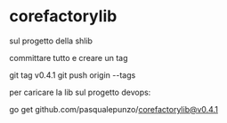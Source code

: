 # corefactorylib

sul progetto della shlib 

committare tutto e creare un tag

git tag v0.4.1
git push origin --tags

 

 

per caricare la lib sul progetto devops:

go get github.com/pasqualepunzo/corefactorylib@v0.4.1